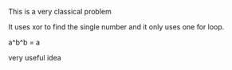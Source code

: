 This is a very classical problem

It uses xor to find the single number and it only uses one for loop.

a^b^b = a

very useful idea 

